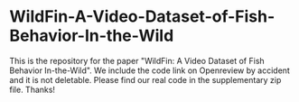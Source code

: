 # WildFin-A-Video-Dataset-of-Fish-Behavior-In-the-Wild

This is the repository for the paper "WildFin: A Video Dataset of Fish Behavior In-the-Wild". We include the code link on Openreview by accident and it is not deletable. Please find our real code in the supplementary zip file. Thanks!
